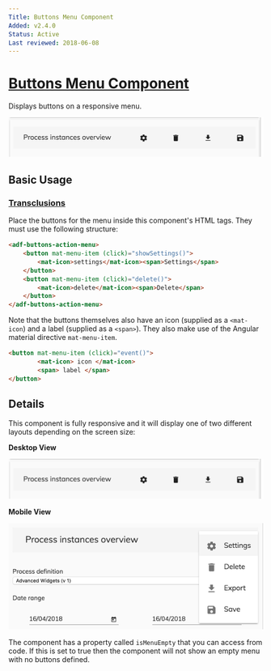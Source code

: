 ```yaml
---
Title: Buttons Menu Component
Added: v2.4.0
Status: Active
Last reviewed: 2018-06-08
---
```


# [Buttons Menu Component](../../../lib/core/buttons-menu/buttons-menu.component.ts "Defined in buttons-menu.component.ts")

Displays buttons on a responsive menu. 

![adf-buttons-menu-desktop](../../docassets/images/adf-buttons-menu-desktop.png)

## Basic Usage

### [Transclusions](../../user-guide/transclusion.md)

Place the buttons for the menu inside this component's HTML tags.
They must use the following structure:

```html
<adf-buttons-action-menu>
    <button mat-menu-item (click)="showSettings()">
        <mat-icon>settings</mat-icon><span>Settings</span>
    </button>
    <button mat-menu-item (click)="delete()">
        <mat-icon>delete</mat-icon><span>Delete</span>
    </button>
</adf-buttons-action-menu>  
```

Note that the buttons themselves also have an icon (supplied as a `<mat-icon`)
and a label (supplied as a `<span>`).
They also make use of the Angular material directive `mat-menu-item`.

```html
<button mat-menu-item (click)="event()">
        <mat-icon> icon </mat-icon>
        <span> label </span>
</button>
```

## Details

This component is fully responsive and it will display one of two different layouts
depending on the screen size:

**Desktop View**

![adf-buttons-menu-desktop](../../docassets/images/adf-buttons-menu-desktop.png)

**Mobile View**

![adf-buttons-menu-mobile](../../docassets/images/adf-buttons-menu-mobile.png)

The component has a property called `isMenuEmpty` that you can access from code. If this is
set to true then the component will not show an empty menu with no buttons defined.
